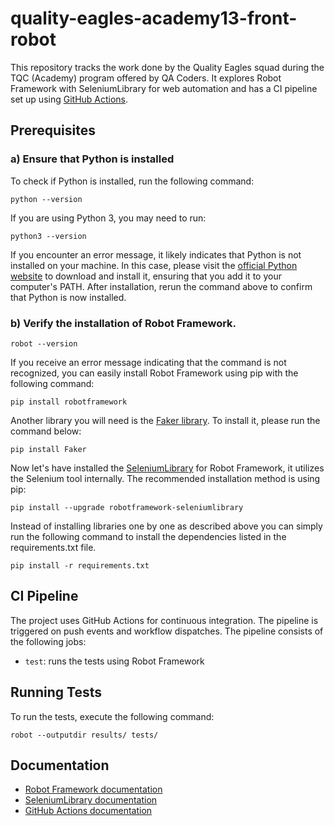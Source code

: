 # quality-eagles-academy13-front-robot

This repository tracks the work done by the Quality Eagles squad during the TQC (Academy) program offered by QA Coders. It explores Robot Framework with SeleniumLibrary for web automation and has a CI pipeline set up using [GitHub Actions](.github/workflows/ci.yaml).

## Prerequisites

### a) Ensure that Python is installed

To check if Python is installed, run the following command:

    python --version

If you are using Python 3, you may need to run:

    python3 --version

If you encounter an error message, it likely indicates that Python is not installed on your machine. In this case, please visit the [official Python website](https://www.python.org/downloads/) to download and install it, ensuring that you add it to your computer's PATH. After installation, rerun the command above to confirm that Python is now installed.

### b) Verify the installation of Robot Framework.

    robot --version

If you receive an error message indicating that the command is not recognized, you can easily install Robot Framework using pip with the following command:

    pip install robotframework

Another library you will need is the [Faker library](https://pypi.org/project/Faker/). To install it, please run the command below:

    pip install Faker

Now let's have installed the [SeleniumLibrary](https://robotframework.org/SeleniumLibrary/) for Robot Framework, it utilizes the Selenium tool internally. The recommended installation method is using pip:

    pip install --upgrade robotframework-seleniumlibrary

Instead of installing libraries one by one as described above you can simply run the following command to install the dependencies listed in the requirements.txt file.

    pip install -r requirements.txt

## CI Pipeline

The project uses GitHub Actions for continuous integration. The pipeline is triggered on push events and workflow dispatches. The pipeline consists of the following jobs:

* `test`: runs the tests using Robot Framework

## Running Tests

To run the tests, execute the following command:

    robot --outputdir results/ tests/

## Documentation

* [Robot Framework documentation](https://robotframework.org/)
* [SeleniumLibrary documentation](https://robotframework.org/SeleniumLibrary/)
* [GitHub Actions documentation](https://docs.github.com/en/actions)
